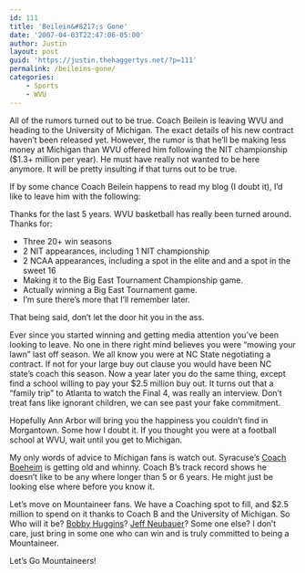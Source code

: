 ```yaml
---
id: 111
title: 'Beilein&#8217;s Gone'
date: '2007-04-03T22:47:06-05:00'
author: Justin
layout: post
guid: 'https://justin.thehaggertys.net/?p=111'
permalink: /beileins-gone/
categories:
    - Sports
    - WVU
---
```


All of the rumors turned out to be true. Coach Beilein is leaving WVU and heading to the University of Michigan. The exact details of his new contract haven’t been released yet. However, the rumor is that he’ll be making less money at Michigan than WVU offered him following the NIT championship ($1.3+ million per year). He must have really not wanted to be here anymore. It will be pretty insulting if that turns out to be true.

If by some chance Coach Beilein happens to read my blog (I doubt it), I’d like to leave him with the following:

Thanks for the last 5 years. WVU basketball has really been turned around. Thanks for:

- Three 20+ win seasons
- 2 NIT appearances, including 1 NIT championship
- 2 NCAA appearances, including a spot in the elite and and a spot in the sweet 16
- Making it to the Big East Tournament Championship game.
- Actually winning a Big East Tournament game.
- I’m sure there’s more that I’ll remember later.

That being said, don’t let the door hit you in the ass.

Ever since you started winning and getting media attention you’ve been looking to leave. No one in there right mind believes you were “mowing your lawn” last off season. We all know you were at NC State negotiating a contract. If not for your large buy out clause you would have been NC state’s coach this season. Now a year later you do the same thing, except find a school willing to pay your $2.5 million buy out. It turns out that a “family trip” to Atlanta to watch the Final 4, was really an interview. Don’t treat fans like ignorant children, we can see past your fake commitment.

Hopefully Ann Arbor will bring you the happiness you couldn’t find in Morgantown. Some how I doubt it. If you thought you were at a football school at WVU, wait until you get to Michigan.

My only words of advice to Michigan fans is watch out. Syracuse’s [Coach Boeheim](http://en.wikipedia.org/wiki/Jim_Boeheim) is getting old and whinny. Coach B’s track record shows he doesn’t like to be any where longer than 5 or 6 years. He might just be looking else where before you know it.

Let’s move on Mountaineer fans. We have a Coaching spot to fill, and $2.5 million to spend on it thanks to Coach B and the University of Michigan. So Who will it be? [Bobby Huggins](http://en.wikipedia.org/wiki/Bob_Huggins)? [Jeff Neubauer](http://www.collegesportingnews.net/sites/EKY/rosterdetail.asp?sportid=372&rosteryear=&id=57445)? Some one else? I don’t care, just bring in some one who can win and is truly committed to being a Mountaineer.

Let’s Go Mountaineers!